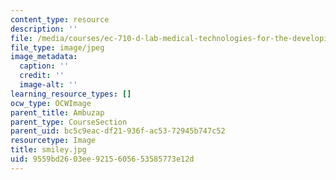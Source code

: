 ```yaml
---
content_type: resource
description: ''
file: /media/courses/ec-710-d-lab-medical-technologies-for-the-developing-world-spring-2010/9559bd2603ee9215605653585773e12d_smiley.jpg
file_type: image/jpeg
image_metadata:
  caption: ''
  credit: ''
  image-alt: ''
learning_resource_types: []
ocw_type: OCWImage
parent_title: Ambuzap
parent_type: CourseSection
parent_uid: bc5c9eac-df21-936f-ac53-72945b747c52
resourcetype: Image
title: smiley.jpg
uid: 9559bd26-03ee-9215-6056-53585773e12d
---
```

